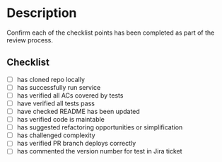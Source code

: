 # Description

Confirm each of the checklist points has been completed as part of the review process.

## Checklist

- [ ] has cloned repo locally
- [ ] has successfully run service
- [ ] has verified all ACs covered by tests
- [ ] have verified all tests pass
- [ ] have checked README has been updated
- [ ] has verified code is maintable
- [ ] has suggested refactoring opportunities or simplification
- [ ] has challenged complexity
- [ ] has verified PR branch deploys correctly
- [ ] has commented the version number for test in Jira ticket
